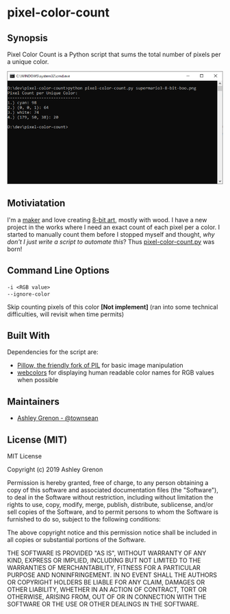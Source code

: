 # pixel-color-count

## Synopsis

Pixel Color Count is a Python script that sums the total number of pixels per a unique color.

![sample output for pixel-color-count.py](sample-output.png)

## Motiviatation

I'm a [maker](https://www.ashleygrenon.com/project-gallery/) and love creating [8-bit art](https://www.ashleygrenon.com/tag/8-bit/), mostly with wood. I have a new project in the works where I need an exact count of each pixel per a color. I started to manually count them before I stopped myself and thought, *why don't I just write a script to automate this*? Thus [pixel-color-count.py](https://github.com/townsean/pixel-color-count/blob/master/pixel-color-count.py) was born!

## Command Line Options

```
-i <RGB value>
--ignore-color
```
Skip counting pixels of this color **[Not implement]** (ran into some technical difficulties, will revisit when time permits) 


## Built With

Dependencies for the script are:
* [Pillow, the friendly fork of PIL](https://python-pillow.org/) for basic image manipulation
* [webcolors](https://pypi.org/project/webcolors/) for displaying human readable color names for RGB values when possible


## Maintainers

* [Ashley Grenon - @townsean](https://github.com/townsean)

## License (MIT)

MIT License

Copyright (c) 2019 Ashley Grenon

Permission is hereby granted, free of charge, to any person obtaining a copy
of this software and associated documentation files (the "Software"), to deal
in the Software without restriction, including without limitation the rights
to use, copy, modify, merge, publish, distribute, sublicense, and/or sell
copies of the Software, and to permit persons to whom the Software is
furnished to do so, subject to the following conditions:

The above copyright notice and this permission notice shall be included in all
copies or substantial portions of the Software.

THE SOFTWARE IS PROVIDED "AS IS", WITHOUT WARRANTY OF ANY KIND, EXPRESS OR
IMPLIED, INCLUDING BUT NOT LIMITED TO THE WARRANTIES OF MERCHANTABILITY,
FITNESS FOR A PARTICULAR PURPOSE AND NONINFRINGEMENT. IN NO EVENT SHALL THE
AUTHORS OR COPYRIGHT HOLDERS BE LIABLE FOR ANY CLAIM, DAMAGES OR OTHER
LIABILITY, WHETHER IN AN ACTION OF CONTRACT, TORT OR OTHERWISE, ARISING FROM,
OUT OF OR IN CONNECTION WITH THE SOFTWARE OR THE USE OR OTHER DEALINGS IN THE
SOFTWARE.
